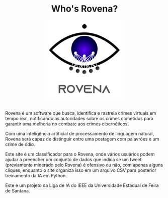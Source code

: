 <div align="center">

# Who's Rovena?

<img src="https://raw.githubusercontent.com/micaelmz/micaelmz/main/images/rovena.png" width="50%"></img>

<br>
</div>
Rovena é um software que busca, identifica e rastreia crimes virtuais em tempo real, notificando as autoridades sobre os crimes cometidos para garantir uma melhoria no combate aos crimes cibernéticos.

Com uma inteligência artificial de processamento de linguagem natural, Rovena será capaz de distinguir entre uma postagem com palavrões e um crime de ódio.

Este site é um classificador para o Rovena, onde vários usuários podem ajudar a preencher um conjunto de dados que indica se um tweet (previamente minerado pelo Rovena) é ofensivo ou não, com apenas alguns cliques, enquanto o site organiza isso em um arquivo CSV para posterior treinamento da IA em Python.

Este é um projeto da Liga de IA do IEEE da Universidade Estadual de Feira de Santana.

